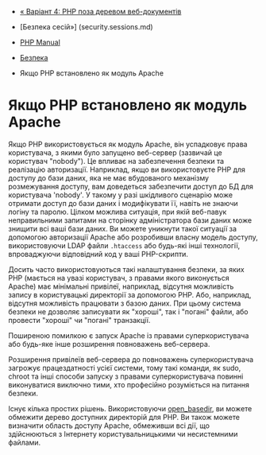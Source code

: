 - [« Варіант 4: PHP поза деревом
веб-документів](security.cgi-bin.shell.md)
- [Безпека сесій»] (security.sessions.md)

- [PHP Manual](index.md)
- [Безпека](security.md)
- Якщо PHP встановлено як модуль Apache

# Якщо PHP встановлено як модуль Apache

Якщо PHP використовується як модуль Apache, він успадковує права
користувача, з якими було запущено веб-сервер (зазвичай це користувач
"nobody"). Це впливає на забезпечення безпеки та реалізацію
авторизації. Наприклад, якщо ви використовуєте PHP для доступу до бази
даних, яка не має вбудованого механізму розмежування доступу,
вам доведеться забезпечити доступ до БД для користувача 'nobody'. У такому
у разі шкідливого сценарію може отримати доступ до бази даних і
модифікувати її, навіть не знаючи логіну та паролю. Цілком можлива
ситуація, при якій веб-павук неправильними запитами на сторінку
адміністратора бази даних може знищити всі ваші бази даних. Ви
можете уникнути такої ситуації за допомогою авторизації Apache або
розробивши власну модель доступу, використовуючи LDAP файли `.htaccess`
або будь-які інші технології, впроваджуючи відповідний код у ваші
PHP-скрипти.

Досить часто використовуються такі налаштування безпеки, за яких
PHP (мається на увазі користувач, з правами якого виконується Apache)
має мінімальні привілеї, наприклад, відсутня можливість запису в
користувацькі директорії за допомогою PHP. Або, наприклад, відсутня
можливість працювати з базою даних. При цьому система безпеки не
дозволяє записувати як "хороші", так і "погані" файли, або провести
"хороші" чи "погані" транзакції.

Поширеною помилкою є запуск Apache із правами
суперкористувача або будь-яке інше розширення повноважень веб-сервера.

Розширення привілеїв веб-сервера до повноважень суперкористувача
загрожує працездатності усієї системи, тому такі команди, як
sudo, chroot та інші способи запуску з правами суперкористувача повинні
виконуватися виключно тими, хто професійно розуміється на
питання безпеки.

Існує кілька простих рішень. Використовуючи
[open_basedir](ini.core.md#ini.open-basedir), ви можете обмежити
дерево доступних директорій для PHP. Ви також можете визначити область
доступу Apache, обмеживши всі дії, що здійснюються з Інтернету
користувальницькими чи несистемними файлами.
